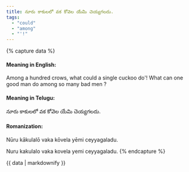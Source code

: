 ```yaml
---
title: నూరు కాకులలో వక కోవెల యేమి చెయ్యగలదు.
tags:
  - "could"
  - "among"
  - "'!"
---
```


{% capture data %}
#### Meaning in English:
Among a hundred crows, what could a single cuckoo do'!
What can one good man do among so many bad men ?

#### Meaning in Telugu:
నూరు కాకులలో వక కోవెల యేమి చెయ్యగలదు.

#### Romanization:
Nūru kākulalō vaka kōvela yēmi ceyyagaladu.

Nuru kakulalo vaka kovela yemi ceyyagaladu.
{% endcapture %}

{{ data | markdownify }}

